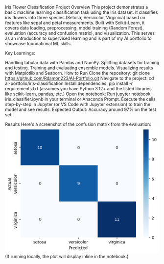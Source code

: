 Iris Flower Classification Project
Overview
This project demonstrates a basic machine learning classification task using the Iris dataset. It classifies iris flowers into three species (Setosa, Versicolor, Virginica) based on features like sepal and petal measurements. Built with Scikit-Learn, it covers data loading, preprocessing, model training (Random Forest), evaluation (accuracy and confusion matrix), and visualization. This serves as an introduction to supervised learning and is part of my AI portfolio to showcase foundational ML skills.

Key Learnings:

Handling tabular data with Pandas and NumPy.
Splitting datasets for training and testing.
Training and evaluating ensemble models.
Visualizing results with Matplotlib and Seaborn.
How to Run
Clone the repository: git clone https://github.com/Rdamon223/AI-Portfolio.git
Navigate to the project: cd ai-portfolio/iris-classification
Install dependencies: pip install -r requirements.txt (assumes you have Python 3.12+ and the listed libraries like scikit-learn, pandas, etc.)
Open the notebook: Run jupyter notebook iris_classifier.ipynb in your terminal or Anaconda Prompt.
Execute the cells step-by-step in Jupyter (or VS Code with Jupyter extension) to train the model and see results.
Expected Output: Accuracy around 97% on the test set.

Results
Here's a screenshot of the confusion matrix from the evaluation:
![alt](image.png)
(If running locally, the plot will display inline in the notebook.)